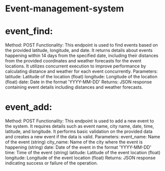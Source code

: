 # Event-management-system


# event_find:

Method: POST
Functionality: This endpoint is used to find events based on the provided latitude, longitude, and date. It returns details about events happening within 14 days from the specified date, including their distances from the provided coordinates and weather forecasts for the event locations. It utilizes concurrent execution to improve performance by calculating distance and weather for each event concurrently.
Parameters:
latitude: Latitude of the location (float)
longitude: Longitude of the location (float)
date: Date in the format 'YYYY-MM-DD'
Returns:
JSON response containing event details including distances and weather forecasts.



# event_add:

Method: POST
Functionality: This endpoint is used to add a new event to the system. It requires details such as event name, city name, date, time, latitude, and longitude. It performs basic validation on the provided data and creates a new event if the data is valid.
Parameters:
event_name: Name of the event (string)
city_name: Name of the city where the event is happening (string)
date: Date of the event in the format 'YYYY-MM-DD'
time: Time of the event (string)
latitude: Latitude of the event location (float)
longitude: Longitude of the event location (float)
Returns:
JSON response indicating success or failure of the operation.